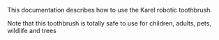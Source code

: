 This documentation describes how to use the Karel robotic toothbrush.

Note that this toothbrush is totally safe to use for children, adults, pets, wildlife and trees
